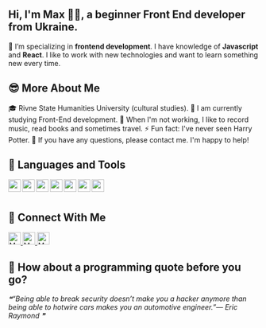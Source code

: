 ## Hi, I'm Max 💇‍♂️, a beginner Front End developer from Ukraine. 
  


🚀 I’m specializing in **frontend development**. I have knowledge of **Javascript** and **React**. I like to work with new technologies and want to learn something new every time. 

## 😎 **More About Me**

🎓 Rivne State Humanities University (cultural studies).
🌱 I am currently studying Front-End development.
🎸 When I'm not working, I like to record music, read books and sometimes travel.
⚡ Fun fact: I've never seen Harry Potter.
💬 If you have any questions, please contact me. I'm happy to help!

## 🔨 **Languages and Tools**

<div>
<img align="left" height="25px" src="https://cdn-icons-png.flaticon.com/512/5968/5968292.png">
<img align="left" height="25px" src="https://cdn.iconscout.com/icon/free/png-256/react-1-282599.png">
<img align="left" height="25px" src="https://img.icons8.com/color/48/html-5--v1.png">
<img align="left" height="25px" src="https://img.icons8.com/color/48/css3.png">
<img align="left" height="25px" src="https://img.icons8.com/nolan/64/sass.png">
<img align="left" height="25px" src="https://img.icons8.com/color/48/visual-studio-code-2019.png">
<img align="left" height="25px" src="https://img.icons8.com/color/48/figma--v1.png">
</div>

<br /><br />

<!-- Social Links -->
## 🤝 **Connect With Me**

<div>
    <a href="https://www.linkedin.com/in/maks-yuvkovetskyi/">
        <img alt="My LinkedIn" width="25px" src="https://cdn-icons-png.flaticon.com/512/174/174857.png" />
    </a>
    <a href="https://www.facebook.com/yuvkovetskyy.maxim/">
        <img alt="My LinkedIn" width="25px"  src="https://img.icons8.com/color/48/facebook.png" alt="facebook"/>
    </a>
    <a href="https://t.me/arranger222/">
        <img alt="My LinkedIn" width="25px" src="https://img.icons8.com/color/48/telegram-app--v1.png" />
    </a>
 
</div>

## 📣 **How about a programming quote before you go?**

<!--STARTS_HERE_QUOTE_README-->
<i>❝“Being able to break security doesn’t make you a hacker anymore than being able to hotwire cars makes you an automotive engineer.”— Eric Raymond   ❞</i>
<!--ENDS_HERE_QUOTE_README-->

<!-- TODOs: GitHub stats [when they get good ;)] -->
